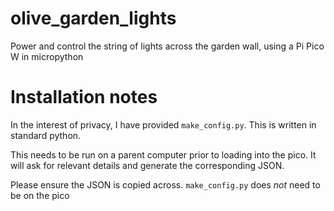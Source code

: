 # olive_garden_lights
Power and control the string of lights across the garden wall, using a Pi Pico W in micropython

# Installation notes
In the interest of privacy, I have provided `make_config.py`. This is written in standard python.

This needs to be run on a parent computer prior to loading into the pico. It will ask for relevant details and generate the corresponding JSON.

Please ensure the JSON is copied across. `make_config.py` does _not_ need to be on the pico